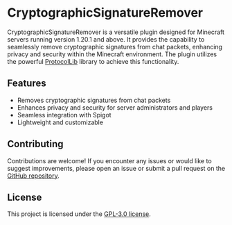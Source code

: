 # CryptographicSignatureRemover

CryptographicSignatureRemover is a versatile plugin designed for Minecraft servers running version 1.20.1 and above. It provides the capability to seamlessly remove cryptographic signatures from chat packets, enhancing privacy and security within the Minecraft environment. The plugin utilizes the powerful [ProtocolLib](https://www.spigotmc.org/resources/protocollib.1997/) library to achieve this functionality.

## Features
- Removes cryptographic signatures from chat packets
- Enhances privacy and security for server administrators and players
- Seamless integration with Spigot
- Lightweight and customizable

## Contributing
Contributions are welcome! If you encounter any issues or would like to suggest improvements, please open an issue or submit a pull request on the [GitHub repository](https://github.com/steven-os/CryptographicSignatureRemover).

## License
This project is licensed under the [GPL-3.0 license](LICENSE).
